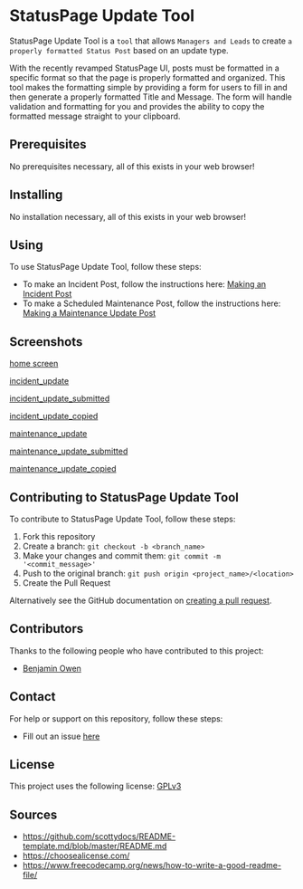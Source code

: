 # StatusPage Update Tool

StatusPage Update Tool is a `tool` that allows `Managers and Leads` to create `a properly formatted Status Post` based on an update type.

With the recently revamped StatusPage UI, posts must be formatted in a specific format so that the page is properly formatted and organized. This tool makes the formatting simple by providing a form for users to fill in and then generate a properly formatted Title and Message. The form will handle validation and formatting for you and provides the ability to copy the formatted message straight to your clipboard.

## Prerequisites

No prerequisites necessary, all of this exists in your web browser!

## Installing

No installation necessary, all of this exists in your web browser!

## Using

To use StatusPage Update Tool, follow these steps:

- To make an Incident Post, follow the instructions here: [Making an Incident Post](https://github.com/benowe1717/qualys-statuspage-update-tool/blob/main/docs/incident_post.md)
- To make a Scheduled Maintenance Post, follow the instructions here: [Making a Maintenance Update Post](https://github.com/benowe1717/qualys-statuspage-update-tool/blob/main/docs/maintenance_post.md)

## Screenshots

[home screen](https://raw.githubusercontent.com/benowe1717/qualys-statuspage-update-tool/documentation-update-with-images/docs/home.png)

[incident_update](https://raw.githubusercontent.com/benowe1717/qualys-statuspage-update-tool/documentation-update-with-images/docs/incident_update.png)

[incident_update_submitted](https://raw.githubusercontent.com/benowe1717/qualys-statuspage-update-tool/documentation-update-with-images/docs/incident_update_submitted.png)

[incident_update_copied](https://raw.githubusercontent.com/benowe1717/qualys-statuspage-update-tool/documentation-update-with-images/docs/incident_update_copied.png)

[maintenance_update](https://raw.githubusercontent.com/benowe1717/qualys-statuspage-update-tool/documentation-update-with-images/docs/maintenance_update.png)

[maintenance_update_submitted](https://raw.githubusercontent.com/benowe1717/qualys-statuspage-update-tool/documentation-update-with-images/docs/maintenance_update_submitted.png)

[maintenance_update_copied](https://raw.githubusercontent.com/benowe1717/qualys-statuspage-update-tool/documentation-update-with-images/docs/maintenance_update_copied.png)

## Contributing to StatusPage Update Tool

To contribute to StatusPage Update Tool, follow these steps:

1. Fork this repository
2. Create a branch: `git checkout -b <branch_name>`
3. Make your changes and commit them: `git commit -m '<commit_message>'`
4. Push to the original branch: `git push origin <project_name>/<location>`
5. Create the Pull Request

Alternatively see the GitHub documentation on [creating a pull request](https://help.github.com/en/github/collaborating-with-issues-and-pull-requests/creating-a-pull-request).

## Contributors

Thanks to the following people who have contributed to this project:

- [Benjamin Owen](https://github.com/benowe1717)

## Contact

For help or support on this repository, follow these steps:

- Fill out an issue [here](https://github.com/benowe1717/qualys-statuspage-update-tool/issues)

## License

This project uses the following license: [GPLv3](https://choosealicense.com/licenses/gpl-3.0/)

## Sources

- https://github.com/scottydocs/README-template.md/blob/master/README.md
- https://choosealicense.com/
- https://www.freecodecamp.org/news/how-to-write-a-good-readme-file/
